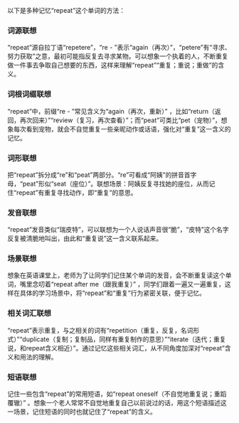 以下是多种记忆“repeat”这个单词的方法：

### 词源联想
“repeat”源自拉丁语“repetere”，“re - ”表示“again（再次）”，“petere”有“寻求、努力获取”之意，最初可能指反复去寻求某物。可以想象一个执着的人，不断重复做一件事去争取自己想要的东西，这样来理解“repeat”“重复；重说；重做”的含义。

### 词根词缀联想
“repeat”中，前缀“re - ”常见含义为“again（再次，重新）” ，比如“return（返回，再次回来）”“review（复习，再次查看）”；而“peat”可类比“pet（宠物）”，想象每次看到宠物，就会不自觉重复一些亲昵动作或话语，强化对“重复”这一含义的记忆。

### 词形联想
把“repeat”拆分成“re”和“peat”两部分。“re”可看成“阿姨”的拼音首字母，“peat”形似“seat（座位）”。联想场景：阿姨反复寻找她的座位，从而记住“repeat”有重复寻找动作，即“重复”的意思。

### 发音联想
“repeat”发音类似“瑞皮特”，可以联想为一个人说话声音很“脆”，“皮特”这个名字反复被清脆地叫出，由此和“重复说”这一含义联系起来。

### 场景联想
想象在英语课堂上，老师为了让同学们记住某个单词的发音，会不断重复读这个单词，嘴里念叨着“repeat after me（跟我重复）” ，同学们跟着一遍又一遍重复，这样在具体的学习场景中，将“repeat”和“重复”行为紧密关联，便于记忆。

### 相关词汇联想
“repeat”表示重复，与之相关的词有“repetition（重复，反复，名词形式）”“duplicate（复制；复制品，同样有重复制作的意思）”“iterate（迭代；重复说，和repeat含义相近）”。通过记忆这些相关词汇，从不同角度加深对“repeat”含义和用法的理解。

### 短语联想
记住一些包含“repeat”的常用短语，如“repeat oneself（不自觉地重复说；重蹈覆辙）” 。想象一个老人常常不自觉地重复自己以前说过的话，用这个短语描述这一场景，记住短语的同时也就记住了“repeat”的含义。 